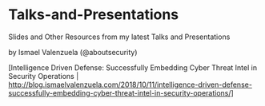 Talks-and-Presentations
=======================

Slides and Other Resources from my latest Talks and Presentations 

by Ismael Valenzuela (@aboutsecurity)

[Intelligence Driven Defense: Successfully Embedding Cyber Threat Intel in Security Operations | http://blog.ismaelvalenzuela.com/2018/10/11/intelligence-driven-defense-successfully-embedding-cyber-threat-intel-in-security-operations/]
